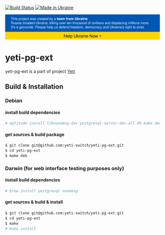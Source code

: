 [![Build Status](https://github.com/yeti-switch/yeti-pg-ext/actions/workflows/tests.yml/badge.svg)](https://github.com/yeti-switch/yeti-pg-ext/actions/workflows/tests.yml)
[![Made in Ukraine](https://img.shields.io/badge/made_in-ukraine-ffd700.svg?labelColor=0057b7)](https://stand-with-ukraine.pp.ua)

[![Stand With Ukraine](https://raw.githubusercontent.com/vshymanskyy/StandWithUkraine/main/banner-direct-team.svg)](https://stand-with-ukraine.pp.ua)

# yeti-pg-ext

yeti-pg-ext is a part of project [Yeti]

## Build & Installation

### Debian

#### install build dependencies

```sh
# aptitude install libnanomsg-dev postgresql-server-dev-all dh-make devscripts pkg-config
```

#### get sources & build package

```sh
$ git clone git@github.com:yeti-switch/yeti-pg-ext.git
$ cd yeti-pg-ext
$ make deb
```

### Darwin (for web interface testing purposes only)

#### install build dependencies

```sh
# brew install postgresql nanomsg
```

#### get sources & build & install

```sh
$ git clone git@github.com:yeti-switch/yeti-pg-ext.git
$ cd yeti-pg-ext
$ make
# make install
```


[Yeti]:http://yeti-switch.org/

